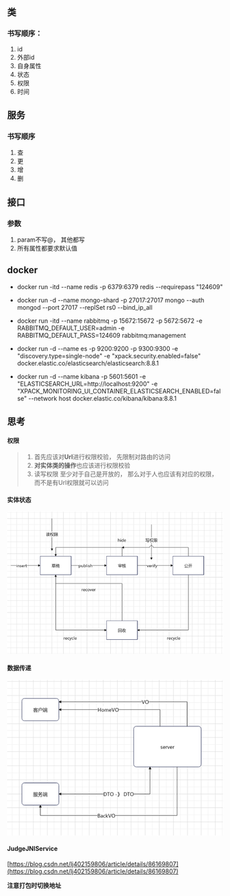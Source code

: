 ## 类
### 书写顺序：

1. id
2. 外部id
3. 自身属性
4. 状态
5. 权限
6. 时间


## 服务
### 书写顺序

1. 查
2. 更
3. 增
4. 删


## 接口
### 参数

1. param不写@， 其他都写
2. 所有属性都要求默认值



## docker

+ docker run -itd --name redis -p 6379:6379 redis --requirepass "124609"

+ docker run -d --name mongo-shard -p 27017:27017 mongo --auth  mongod --port 27017 --replSet rs0 --bind_ip_all

+ docker run -itd --name rabbitmq -p 15672:15672 -p 5672:5672 -e RABBITMQ_DEFAULT_USER=admin -e RABBITMQ_DEFAULT_PASS=124609 rabbitmq:management

+ docker run -d --name es -p 9200:9200 -p 9300:9300 -e "discovery.type=single-node" -e "xpack.security.enabled=false" docker.elastic.co/elasticsearch/elasticsearch:8.8.1

+ docker run -d --name kibana -p 5601:5601 -e "ELASTICSEARCH_URL=http://localhost:9200" -e "XPACK_MONITORING_UI_CONTAINER_ELASTICSEARCH_ENABLED=false" --network host docker.elastic.co/kibana/kibana:8.8.1

## 思考
#### 权限
> 1. 首先应该对**Url**进行权限校验， 先限制对路由的访问
> 2. **对实体类的操作**也应该进行权限校验
> 3. 读写权限 至少对于自己是开放的， 那么对于人也应该有对应的权限， 而不是有Url权限就可以访问

#### 实体状态

![image-20230606153838129](assets/image-20230606153838129.png)

#### 数据传递

![image-20230607084319264](assets/image-20230607084319264.png)

#### JudgeJNIService

[https://blog.csdn.net/lj402159806/article/details/86169807](https://blog.csdn.net/lj402159806/article/details/86169807)

**注意打包时切换地址**
